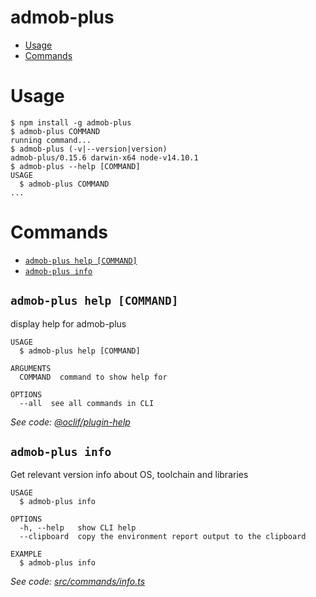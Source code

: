 admob-plus
==========

<!-- toc -->
* [Usage](#usage)
* [Commands](#commands)
<!-- tocstop -->
# Usage
<!-- usage -->
```sh-session
$ npm install -g admob-plus
$ admob-plus COMMAND
running command...
$ admob-plus (-v|--version|version)
admob-plus/0.15.6 darwin-x64 node-v14.10.1
$ admob-plus --help [COMMAND]
USAGE
  $ admob-plus COMMAND
...
```
<!-- usagestop -->
# Commands
<!-- commands -->
* [`admob-plus help [COMMAND]`](#admob-plus-help-command)
* [`admob-plus info`](#admob-plus-info)

## `admob-plus help [COMMAND]`

display help for admob-plus

```
USAGE
  $ admob-plus help [COMMAND]

ARGUMENTS
  COMMAND  command to show help for

OPTIONS
  --all  see all commands in CLI
```

_See code: [@oclif/plugin-help](https://github.com/oclif/plugin-help/blob/v3.0.1/src/commands/help.ts)_

## `admob-plus info`

Get relevant version info about OS, toolchain and libraries

```
USAGE
  $ admob-plus info

OPTIONS
  -h, --help   show CLI help
  --clipboard  copy the environment report output to the clipboard

EXAMPLE
  $ admob-plus info
```

_See code: [src/commands/info.ts](https://github.com/admob-plus/admob-plus/blob/v0.15.6/src/commands/info.ts)_
<!-- commandsstop -->

